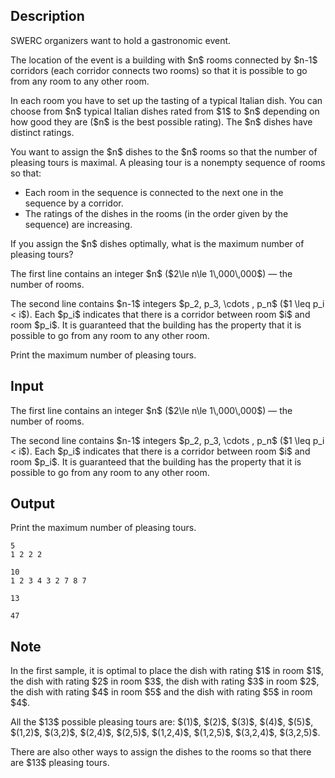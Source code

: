 ## Description

<div><p>SWERC organizers want to hold a gastronomic event.</p><p>The location of the event is a building with $n$ rooms connected by $n-1$ corridors (each corridor connects two rooms) so that it is possible to go from any room to any other room.</p><p>In each room you have to set up the tasting of a typical Italian dish. You can choose from $n$ typical Italian dishes rated from $1$ to $n$ depending on how good they are ($n$ is the best possible rating). The $n$ dishes have distinct ratings.</p><p>You want to assign the $n$ dishes to the $n$ rooms so that the number of pleasing tours is maximal. A <span class="tex-font-style-it">pleasing tour</span> is a nonempty sequence of rooms so that:</p><ul> <li> Each room in the sequence is connected to the next one in the sequence by a corridor. </li><li> The ratings of the dishes in the rooms (in the order given by the sequence) are increasing. </li></ul> If you assign the $n$ dishes optimally, what is the maximum number of pleasing tours?</div><div class="input-specification"><p>The first line contains an integer $n$ ($2\le n\le 1\,000\,000$) — the number of rooms.</p><p>The second line contains $n-1$ integers $p_2, p_3, \cdots , p_n$ ($1 \leq p_i &lt; i$). Each $p_i$ indicates that there is a corridor between room $i$ and room $p_i$. It is guaranteed that the building has the property that it is possible to go from any room to any other room.</p></div><div class="output-specification"><p>Print the maximum number of pleasing tours.</p></div>

## Input

<p>The first line contains an integer $n$ ($2\le n\le 1\,000\,000$) — the number of rooms.</p><p>The second line contains $n-1$ integers $p_2, p_3, \cdots , p_n$ ($1 \leq p_i &lt; i$). Each $p_i$ indicates that there is a corridor between room $i$ and room $p_i$. It is guaranteed that the building has the property that it is possible to go from any room to any other room.</p>

## Output

<p>Print the maximum number of pleasing tours.</p>





```input1
5
1 2 2 2
```




```input2
10
1 2 3 4 3 2 7 8 7
```




```output1
13
```




```output2
47
```



## Note

<p>In the <span class="tex-font-style-bf">first sample</span>, it is optimal to place the dish with rating $1$ in room $1$, the dish with rating $2$ in room $3$, the dish with rating $3$ in room $2$, the dish with rating $4$ in room $5$ and the dish with rating $5$ in room $4$. </p><p>All the $13$ possible pleasing tours are: $(1)$, $(2)$, $(3)$, $(4)$, $(5)$, $(1,2)$, $(3,2)$, $(2,4)$, $(2,5)$, $(1,2,4)$, $(1,2,5)$, $(3,2,4)$, $(3,2,5)$.</p><p>There are also other ways to assign the dishes to the rooms so that there are $13$ pleasing tours.</p>
